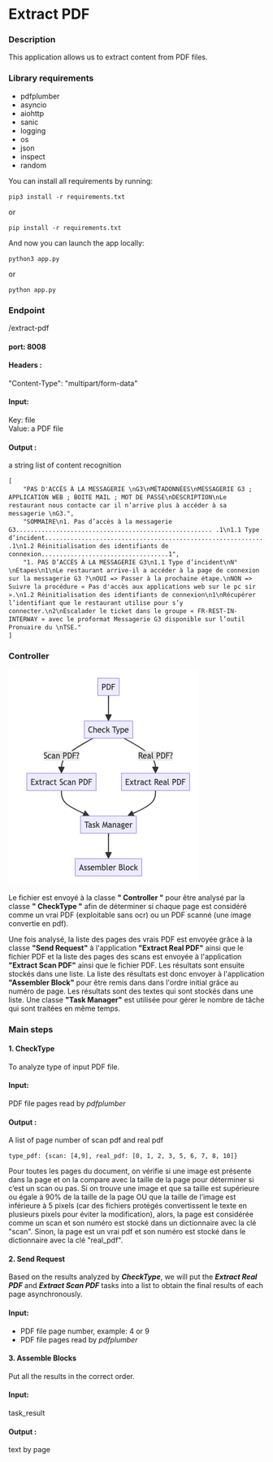 # Extract PDF

### Description

This application allows us to extract content from PDF files.

### Library requirements

* pdfplumber
* asyncio
* aiohttp
* sanic
* logging
* os
* json
* inspect
* random

You can install all requirements by running:

```agsl
pip3 install -r requirements.txt
```

or

```agsl
pip install -r requirements.txt
```

And now you can launch the app locally:

```agsl
python3 app.py
```

or

```agsl
python app.py
```

### Endpoint
/extract-pdf

#### port: 8008

#### Headers :
"Content-Type": "multipart/form-data"

#### Input:
Key: file  
Value: a PDF file

#### Output :
a string list of content recognition

```
[
    "PAS D'ACCÈS À LA MESSAGERIE \nG3\nMÉTADONNÉES\nMESSAGERIE G3 ; APPLICATION WEB ; BOITE MAIL ; MOT DE PASSE\nDESCRIPTION\nLe restaurant nous contacte car il n’arrive plus à accéder à sa messagerie \nG3.",
    "SOMMAIRE\n1. Pas d’accès à la messagerie G3...................................................... .1\n1.1 Type d’incident.......................................................................... .1\n1.2 Réinitialisation des identifiants de connexion...................................1",
    "1. PAS D’ACCÈS À LA MESSAGERIE G3\n1.1 Type d’incident\nN°\nEtapes\n1\nLe restaurant arrive-il a accéder à la page de connexion sur la messagerie G3 ?\nOUI => Passer à la prochaine étape.\nNON => Suivre la procédure « Pas d'accès aux applications web sur le pc sir ».\n1.2 Réinitialisation des identifiants de connexion\n1\nRécupérer l’identifiant que le restaurant utilise pour s’y connecter.\n2\nEscalader le ticket dans le groupe « FR-REST-IN-INTERWAY » avec le proformat Messagerie G3 disponible sur l’outil Pronuaire du \nTSE."
]
```

### Controller

![alt text](<Graph/ExtractPDF_graph.png>)

Le fichier est envoyé à la classe **" Controller "** pour être analysé par la classe **" CheckType "** afin de
déterminer si chaque page est considéré comme un vrai PDF (exploitable sans ocr) ou un PDF scanné (une image convertie
en pdf).

Une fois analysé, la liste des pages des vrais PDF est envoyée grâce à la classe **"Send Request"** à l'application **"Extract Real PDF"** ainsi que le fichier PDF et la liste des pages des scans est envoyée à l'application **"Extract Scan
PDF"** ainsi que le fichier PDF. Les résultats sont ensuite stockés dans une liste. La liste des résultats est donc
envoyer à l'application **"Assembler Block"** pour être remis dans dans l'ordre initial grâce au numéro de page. Les
résultats sont des textes qui sont stockés dans une liste. Une classe **"Task Manager"** est utilisée pour gérer le
nombre de tâche qui sont traitées en même temps.

### Main steps

####  1. CheckType

To analyze type of input PDF file.

#### Input:
PDF file pages read by *pdfplumber*

#### Output :
A list of page number of scan pdf and real pdf

```agsl
type_pdf: {scan: [4,9], real_pdf: [0, 1, 2, 3, 5, 6, 7, 8, 10]}
```

Pour toutes les pages du document, on vérifie si une image est présente dans la page et on la compare avec la taille de
la page pour déterminer si c’est un scan ou pas. Si on trouve une image et que sa taille est supérieure ou égale à 90%
de la taille de la page OU que la taille de l’image est inférieure à 5 pixels (car des fichiers protégés convertissent
le texte en plusieurs pixels pour éviter la modification), alors, la page est considérée comme un scan et son numéro est
stocké dans un dictionnaire avec la clé "scan". Sinon, la page est un vrai pdf et son numéro est stocké dans le dictionnaire avec la clé "real_pdf".

#### 2. Send Request

Based on the results analyzed by **_CheckType_**, we will put the **_Extract Real PDF_** and **_Extract Scan PDF_** tasks into a list to obtain the final results of each page asynchronously.
#### Input:
* PDF file page number, example: 4 or 9
* PDF file pages read by *pdfplumber*

#### 3. Assemble Blocks

Put all the results in the correct order.

#### Input:
task_result

#### Output :
text by page



